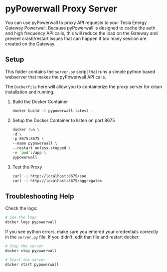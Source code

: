 # pyPowerwall Proxy Server

You can use pyPowerwall to proxy API requests to your Tesla Energy Gateway Powerwall. Because pyPowerwall is designed to cache the auth and high frequency API calls, this will reduce the load on the Gateway and prevent crash/restart issues that can happen if too many session are created on the Gateway.

## Setup

This folder contains the `server.py` script that runs a simple python based webserver that makes the pyPowerwall API calls.  

The `Dockerfile` here will allow you to containerize the proxy server for clean installation and running.

1. Build the Docker Container

    ```bash
    docker build -t pypowerwall:latest .
    ```

2. Setup the Docker Container to listen on port 8675

    ```bash
    docker run \
    -d \
    -p 8675:8675 \
    --name pypowerwall \
    --restart unless-stopped \
    -v `pwd`:/app \
    pypowerwall
    ```

3. Test the Proxy

    ```bash
    curl -i http://localhost:8675/soe
    curl -i http://localhost:8675/aggregates
    ```

## Troubleshooting Help

Check the logs: 

```bash
# See the logs
docker logs pypowerwall
```

If you see python errors, make sure you entered your credentials correctly in the `server.py` file.  If you didn't, edit that file and restart docker:

```bash
# Stop the server
docker stop pypowerwall

# Start the server
docker start pypowerwall
```
